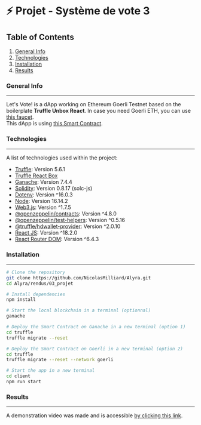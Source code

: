 # ⚡️ Projet - Système de vote 3
## Table of Contents
1. [General Info](#general-info)
2. [Technologies](#technologies)
3. [Installation](#installation)
4. [Results](#results)

<a name="general-info"></a>
### General Info
***
Let's Vote! is a dApp working on Ethereum Goerli Testnet based on the boilerplate **Truffle Unbox React**. In case you need Goerli ETH, you can use [this faucet](https://goerlifaucet.com/).\
This dApp is using [this Smart Contract](https://github.com/NicolasMilliard/Alyra/blob/main/rendus/03_projet/truffle/contracts/Voting.sol).

<a name="technologies"></a>
### Technologies
***
A list of technologies used within the project:
* [Truffle](https://trufflesuite.com/truffle/): Version 5.6.1
* [Truffle React Box](#https://trufflesuite.com/boxes/react/)
* [Ganache](https://trufflesuite.com/ganache/): Version 7.4.4
* [Solidity](https://github.com/ethereum/solc-js): Version 0.8.17 (solc-js)
* [Dotenv](https://github.com/motdotla/dotenv): Version ^16.0.3
* [Node](https://nodejs.org/en/): Version 16.14.2
* [Web3.js](https://web3js.org/): Version ^1.7.5
* [@openzeppelin/contracts](https://docs.openzeppelin.com/contracts/4.x/): Version ^4.8.0
* [@openzeppelin/test-helpers](https://docs.openzeppelin.com/test-helpers/0.5/): Version ^0.5.16
* [@truffle/hdwallet-provider](https://github.com/trufflesuite/truffle): Version ^2.0.10
* [React JS](https://fr.reactjs.org/): Version ^18.2.0
* [React Router DOM](https://github.com/remix-run/react-router/tree/main/packages/react-router-dom): Version ^6.4.3

<a name="installation"></a>
### Installation
***
```sh
# Clone the repository
git clone https://github.com/NicolasMilliard/Alyra.git
cd Alyra/rendus/03_projet

# Install dependencies
npm install

# Start the local blockchain in a terminal (optionnal)
ganache

# Deploy the Smart Contract on Ganache in a new terminal (option 1)
cd truffle
truffle migrate --reset

# Deploy the Smart Contract on Goerli in a new terminal (option 2)
cd truffle
truffle migrate --reset --network goerli

# Start the app in a new terminal
cd client
npm run start
```

<a name="results"></a>
### Results
***
A demonstration video was made and is accessible [by clicking this link](https://www.loom.com/share/88607f658ed345c6b76a7c3e8215b5ba).

